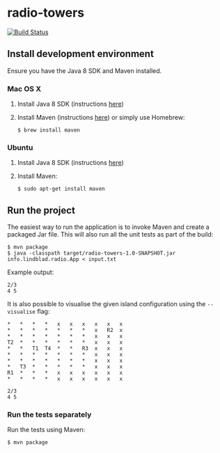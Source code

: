# radio-towers

[![Build Status](https://travis-ci.org/nlindblad/radio-towers.svg?branch=master)](https://travis-ci.org/nlindblad/radio-towers)

## Install development environment

Ensure you have the Java 8 SDK and Maven installed.

### Mac OS X

1. Install Java 8 SDK (instructions [here](https://docs.oracle.com/javase/8/docs/technotes/guides/install/mac_jdk.html))

2. Install Maven (instructions [here](http://maven.apache.org/install.html)) or simply use Homebrew:

    ```$ brew install maven```

### Ubuntu

1. Install Java 8 SDK (instructions [here](https://www.digitalocean.com/community/tutorials/how-to-install-java-with-apt-get-on-ubuntu-16-04))

2. Install Maven:

    ```$ sudo apt-get install maven```

## Run the project

The easiest way to run the application is to invoke Maven and create a packaged Jar file. This will also run all the unit tests as part of the build:

    $ mvn package
    $ java -classpath target/radio-towers-1.0-SNAPSHOT.jar info.lindblad.radio.App < input.txt

Example output:

    2/3
    4 5

It is also possible to visualise the given island configuration using the `--visualise` flag:

```
*   *   *   *   x   x   x   x   x   x
*   *   *   *   *   *   *   x   R2  x
*   *   *   *   *   *   *   x   x   x
T2  *   *   *   *   *   *   x   x   x
*   *   T1  T4  *   *   R3  x   x   x
*   *   *   *   *   *   *   x   x   x
*   *   *   *   *   *   *   x   x   x
*   T3  *   *   *   *   *   x   x   x
R1  *   *   *   x   x   x   x   x   x
*   *   *   *   x   x   x   x   x   x

2/3
4 5
```

### Run the tests separately

Run the tests using Maven:

    $ mvn package
